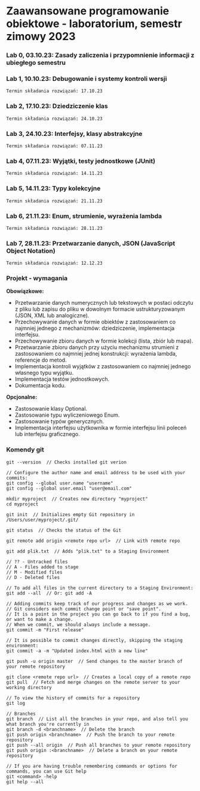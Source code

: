 # Zaawansowane programowanie obiektowe - laboratorium, semestr zimowy 2023

### Lab 0, 03.10.23: Zasady zaliczenia i przypomnienie informacji z ubiegłego semestru

### Lab 1, 10.10.23: Debugowanie i systemy kontroli wersji

    Termin składania rozwiązań: 17.10.23

### Lab 2, 17.10.23: Dziedziczenie klas

    Termin składania rozwiązań: 24.10.23

### Lab 3, 24.10.23: Interfejsy, klasy abstrakcyjne

    Termin składania rozwiązań: 07.11.23
    
### Lab 4, 07.11.23: Wyjątki, testy jednostkowe (JUnit)

    Termin składania rozwiązań: 14.11.23

### Lab 5, 14.11.23: Typy kolekcyjne

    Termin składania rozwiązań: 21.11.23

### Lab 6, 21.11.23: Enum, strumienie, wyrażenia lambda

    Termin składania rozwiązań: 28.11.23

### Lab 7, 28.11.23: Przetwarzanie danych, JSON (JavaScript Object Notation)

    Termin składania rozwiązań: 12.12.23

### Projekt - wymagania

**Obowiązkowe:**

* Przetwarzanie danych numerycznych lub tekstowych w postaci odczytu z pliku lub zapisu do pliku w dowolnym formacie ustrukturyzowanym (JSON, XML lub analogiczne).
* Przechowywanie danych w formie obiektów z zastosowaniem co najmniej jednego z mechanizmów: dziedziczenie, implementacja interfejsu.
* Przechowywanie zbioru danych w formie kolekcji (lista, zbiór lub mapa).
* Przetwarzanie zbioru danych przy użyciu mechanizmu strumieni z zastosowaniem co najmniej jednej konstrukcji:  wyrażenia lambda, referencje do metod.
* Implementacja kontroli wyjątków z zastosowaniem co najmniej jednego własnego typu wyjątku.
* Implementacja testów jednostkowych.
* Dokumentacja kodu.

**Opcjonalne:**
* Zastosowanie klasy Optional.
* Zastosowanie typu wyliczeniowego Enum.
* Zastosowanie typów generycznych.
* Implementacja interfejsu użytkownika w formie interfejsu linii poleceń lub interfejsu graficznego.


### Komendy git

```
git --version  // Checks installed git verion

// Configure the author name and email address to be used with your commits:
git config --global user.name "username"
git config --global user.email "user@email.com"

mkdir myproject  // Creates new directory "myproject"
cd myproject

git init  // Initializes empty Git repository in /Users/user/myproject/.git/

git status  // Checks the status of the Git

git remote add origin <remote repo url>  // Link with remote repo

git add plik.txt  // Adds "plik.txt" to a Staging Environment

// ?? - Untracked files
// A - Files added to stage
// M - Modified files
// D - Deleted files

// To add all files in the current directory to a Staging Environment:
git add --all  // Or: git add -A

// Adding commits keep track of our progress and changes as we work.
// Git considers each commit change point or "save point".
// It is a point in the project you can go back to if you find a bug, or want to make a change.
// When we commit, we should always include a message.
git commit -m "First release"

// It is possible to commit changes directly, skipping the staging environment:
git commit -a -m "Updated index.html with a new line"

git push -u origin master  // Send changes to the master branch of your remote repository

git clone <remote repo url>  // Creates a local copy of a remote repo
git pull  // Fetch and merge changes on the remote server to your working directory

// To view the history of commits for a repository
git log

// Branches
git branch  // List all the branches in your repo, and also tell you what branch you're currently in
git branch -d <branchname>  // Delete the branch
git push origin <branchname>  // Push the branch to your remote repository
git push --all origin  // Push all branches to your remote repository
git push origin :<branchname>  // Delete a branch on your remote repository

// If you are having trouble remembering commands or options for commands, you can use Git help
git <command> -help
git help --all
```
